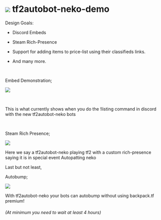 ![](https://raw.githubusercontent.com/joe20050108/tf2autobot-neko-goals/main/logo25.png) tf2autobot-neko-demo
====================

Design Goals:

-   Discord Embeds

-   Steam Rich-Presence

-   Support for adding items to price-list using their classifieds links.

-   And many more.

 

Embed Demonstration;

![](https://raw.githubusercontent.com/joe20050108/tf2autobot-neko-goals/main/demo0.png)

 

This is what currently shows when you do the !listing command in discord with
the new tf2autobot-neko bots

 

Steam Rich Presence;

![](https://raw.githubusercontent.com/joe20050108/tf2autobot-neko-goals/main/demo2.png)

Here we say a tf2autobot-neko playing tf2 with a custom rich-presence saying it
is in special event Autopatting neko



Last but not least,

Autobump;

![](https://raw.githubusercontent.com/joe20050108/tf2autobot-neko-goals/main/demo4.png)

With tf2autobot-neko your bots can autobump without using backpack.tf premium! 
###### (At minimum you need to wait at least 4 hours)
